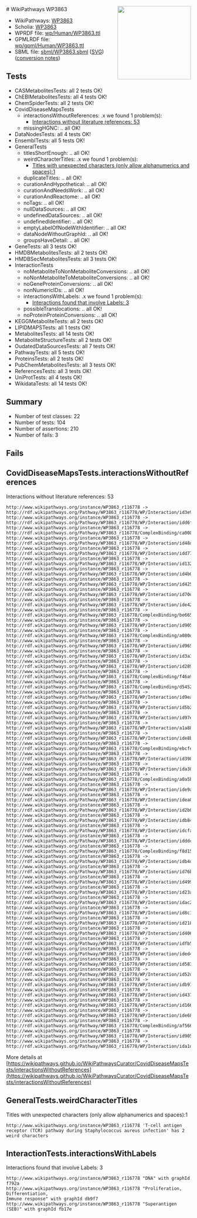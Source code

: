 <img style="float: right; width: 200px" src="../logo.png" />
# WikiPathways WP3863

* WikiPathways: [WP3863](https://identifiers.org/wikipathways:WP3863)
* Scholia: [WP3863](https://scholia.toolforge.org/wikipathways/WP3863)
* WPRDF file: [wp/Human/WP3863.ttl](../wp/Human/WP3863.ttl)
* GPMLRDF file: [wp/gpml/Human/WP3863.ttl](../wp/gpml/Human/WP3863.ttl)
* SBML file: [sbml/WP3863.sbml](../sbml/WP3863.sbml) ([SVG](../sbml/WP3863.svg)) ([conversion notes](../sbml/WP3863.txt))

## Tests
* CASMetabolitesTests: all 2 tests OK!
* ChEBIMetabolitesTests: all 4 tests OK!
* ChemSpiderTests: all 2 tests OK!
* CovidDiseaseMapsTests
    * interactionsWithoutReferences: .x we found 1 problem(s):
        * [Interactions without literature references: 53](#9701cd60)
    * missingHGNC: .. all OK!
* DataNodesTests: all 4 tests OK!
* EnsemblTests: all 5 tests OK!
* GeneralTests
    * titlesShortEnough: .. all OK!
    * weirdCharacterTitles: .x we found 1 problem(s):
        * [Titles with unexpected characters (only allow alphanumerics and spaces):1](#fda87b3f)
    * duplicateTitles: .. all OK!
    * curationAndHypothetical: .. all OK!
    * curationAndNeedsWork: .. all OK!
    * curationAndReactome: .. all OK!
    * noTags: .. all OK!
    * nullDataSources: .. all OK!
    * undefinedDataSources: .. all OK!
    * undefinedIdentifier: .. all OK!
    * emptyLabelOfNodeWithIdentifier: .. all OK!
    * dataNodeWithoutGraphId: .. all OK!
    * groupsHaveDetail: .. all OK!
* GeneTests: all 3 tests OK!
* HMDBMetabolitesTests: all 2 tests OK!
* HMDBSecMetabolitesTests: all 3 tests OK!
* InteractionTests
    * noMetaboliteToNonMetaboliteConversions: .. all OK!
    * noNonMetaboliteToMetaboliteConversions: .. all OK!
    * noGeneProteinConversions: .. all OK!
    * nonNumericIDs: .. all OK!
    * interactionsWithLabels: .x we found 1 problem(s):
        * [Interactions found that involve Labels: 3](#630d267a)
    * possibleTranslocations: .. all OK!
    * noProteinProteinConversions: .. all OK!
* KEGGMetaboliteTests: all 2 tests OK!
* LIPIDMAPSTests: all 1 tests OK!
* MetabolitesTests: all 14 tests OK!
* MetaboliteStructureTests: all 2 tests OK!
* OudatedDataSourcesTests: all 7 tests OK!
* PathwayTests: all 5 tests OK!
* ProteinsTests: all 2 tests OK!
* PubChemMetabolitesTests: all 3 tests OK!
* ReferencesTests: all 3 tests OK!
* UniProtTests: all 4 tests OK!
* WikidataTests: all 14 tests OK!


## Summary

* Number of test classes: 22
* Number of tests: 104
* Number of assertions: 210
* Number of fails: 3

## Fails

<a name="9701cd60" />

## CovidDiseaseMapsTests.interactionsWithoutReferences

Interactions without literature references: 53
```
http://www.wikipathways.org/instance/WP3863_r116778 -> http://rdf.wikipathways.org/Pathway/WP3863_r116778/WP/Interaction/id3e98edca
http://www.wikipathways.org/instance/WP3863_r116778 -> http://rdf.wikipathways.org/Pathway/WP3863_r116778/WP/Interaction/idd6f209e8
http://www.wikipathways.org/instance/WP3863_r116778 -> http://rdf.wikipathways.org/Pathway/WP3863_r116778/ComplexBinding/ca008
http://www.wikipathways.org/instance/WP3863_r116778 -> http://rdf.wikipathways.org/Pathway/WP3863_r116778/WP/Interaction/id48d11fb8
http://www.wikipathways.org/instance/WP3863_r116778 -> http://rdf.wikipathways.org/Pathway/WP3863_r116778/WP/Interaction/idd772a37
http://www.wikipathways.org/instance/WP3863_r116778 -> http://rdf.wikipathways.org/Pathway/WP3863_r116778/WP/Interaction/id132e086f
http://www.wikipathways.org/instance/WP3863_r116778 -> http://rdf.wikipathways.org/Pathway/WP3863_r116778/WP/Interaction/id4b002e7a
http://www.wikipathways.org/instance/WP3863_r116778 -> http://rdf.wikipathways.org/Pathway/WP3863_r116778/WP/Interaction/id425744db
http://www.wikipathways.org/instance/WP3863_r116778 -> http://rdf.wikipathways.org/Pathway/WP3863_r116778/WP/Interaction/id70dc5693
http://www.wikipathways.org/instance/WP3863_r116778 -> http://rdf.wikipathways.org/Pathway/WP3863_r116778/WP/Interaction/ide42cbc07
http://www.wikipathways.org/instance/WP3863_r116778 -> http://rdf.wikipathways.org/Pathway/WP3863_r116778/ComplexBinding/be665
http://www.wikipathways.org/instance/WP3863_r116778 -> http://rdf.wikipathways.org/Pathway/WP3863_r116778/WP/Interaction/id9059519f
http://www.wikipathways.org/instance/WP3863_r116778 -> http://rdf.wikipathways.org/Pathway/WP3863_r116778/ComplexBinding/a080d
http://www.wikipathways.org/instance/WP3863_r116778 -> http://rdf.wikipathways.org/Pathway/WP3863_r116778/WP/Interaction/id965d13dd
http://www.wikipathways.org/instance/WP3863_r116778 -> http://rdf.wikipathways.org/Pathway/WP3863_r116778/WP/Interaction/id3a3b10d6
http://www.wikipathways.org/instance/WP3863_r116778 -> http://rdf.wikipathways.org/Pathway/WP3863_r116778/WP/Interaction/id289ae641
http://www.wikipathways.org/instance/WP3863_r116778 -> http://rdf.wikipathways.org/Pathway/WP3863_r116778/ComplexBinding/f46a9
http://www.wikipathways.org/instance/WP3863_r116778 -> http://rdf.wikipathways.org/Pathway/WP3863_r116778/ComplexBinding/d5452
http://www.wikipathways.org/instance/WP3863_r116778 -> http://rdf.wikipathways.org/Pathway/WP3863_r116778/WP/Interaction/id9ead4ea8
http://www.wikipathways.org/instance/WP3863_r116778 -> http://rdf.wikipathways.org/Pathway/WP3863_r116778/WP/Interaction/id5b2dd038
http://www.wikipathways.org/instance/WP3863_r116778 -> http://rdf.wikipathways.org/Pathway/WP3863_r116778/WP/Interaction/id97efbd53
http://www.wikipathways.org/instance/WP3863_r116778 -> http://rdf.wikipathways.org/Pathway/WP3863_r116778/WP/Interaction/a1a88
http://www.wikipathways.org/instance/WP3863_r116778 -> http://rdf.wikipathways.org/Pathway/WP3863_r116778/WP/Interaction/ide8b636e8
http://www.wikipathways.org/instance/WP3863_r116778 -> http://rdf.wikipathways.org/Pathway/WP3863_r116778/ComplexBinding/ebcfe
http://www.wikipathways.org/instance/WP3863_r116778 -> http://rdf.wikipathways.org/Pathway/WP3863_r116778/WP/Interaction/id39801926
http://www.wikipathways.org/instance/WP3863_r116778 -> http://rdf.wikipathways.org/Pathway/WP3863_r116778/WP/Interaction/ida389b32d
http://www.wikipathways.org/instance/WP3863_r116778 -> http://rdf.wikipathways.org/Pathway/WP3863_r116778/ComplexBinding/a0a5b
http://www.wikipathways.org/instance/WP3863_r116778 -> http://rdf.wikipathways.org/Pathway/WP3863_r116778/WP/Interaction/ide9aa90bc
http://www.wikipathways.org/instance/WP3863_r116778 -> http://rdf.wikipathways.org/Pathway/WP3863_r116778/WP/Interaction/idea03542a
http://www.wikipathways.org/instance/WP3863_r116778 -> http://rdf.wikipathways.org/Pathway/WP3863_r116778/WP/Interaction/id2b01ba37
http://www.wikipathways.org/instance/WP3863_r116778 -> http://rdf.wikipathways.org/Pathway/WP3863_r116778/WP/Interaction/idb84cb7e4
http://www.wikipathways.org/instance/WP3863_r116778 -> http://rdf.wikipathways.org/Pathway/WP3863_r116778/WP/Interaction/idcfa50bc7
http://www.wikipathways.org/instance/WP3863_r116778 -> http://rdf.wikipathways.org/Pathway/WP3863_r116778/WP/Interaction/idddc5bf
http://www.wikipathways.org/instance/WP3863_r116778 -> http://rdf.wikipathways.org/Pathway/WP3863_r116778/ComplexBinding/f8d15
http://www.wikipathways.org/instance/WP3863_r116778 -> http://rdf.wikipathways.org/Pathway/WP3863_r116778/WP/Interaction/idb4d1fb76
http://www.wikipathways.org/instance/WP3863_r116778 -> http://rdf.wikipathways.org/Pathway/WP3863_r116778/WP/Interaction/id76b05249
http://www.wikipathways.org/instance/WP3863_r116778 -> http://rdf.wikipathways.org/Pathway/WP3863_r116778/WP/Interaction/id4991d5d6
http://www.wikipathways.org/instance/WP3863_r116778 -> http://rdf.wikipathways.org/Pathway/WP3863_r116778/WP/Interaction/id23a97f3b
http://www.wikipathways.org/instance/WP3863_r116778 -> http://rdf.wikipathways.org/Pathway/WP3863_r116778/WP/Interaction/idac2d2de3
http://www.wikipathways.org/instance/WP3863_r116778 -> http://rdf.wikipathways.org/Pathway/WP3863_r116778/WP/Interaction/id8c11e94b
http://www.wikipathways.org/instance/WP3863_r116778 -> http://rdf.wikipathways.org/Pathway/WP3863_r116778/WP/Interaction/id218ee4c
http://www.wikipathways.org/instance/WP3863_r116778 -> http://rdf.wikipathways.org/Pathway/WP3863_r116778/WP/Interaction/id4064a50a
http://www.wikipathways.org/instance/WP3863_r116778 -> http://rdf.wikipathways.org/Pathway/WP3863_r116778/WP/Interaction/idfb5fd6ab
http://www.wikipathways.org/instance/WP3863_r116778 -> http://rdf.wikipathways.org/Pathway/WP3863_r116778/WP/Interaction/ided481b2d
http://www.wikipathways.org/instance/WP3863_r116778 -> http://rdf.wikipathways.org/Pathway/WP3863_r116778/WP/Interaction/id583694b0
http://www.wikipathways.org/instance/WP3863_r116778 -> http://rdf.wikipathways.org/Pathway/WP3863_r116778/WP/Interaction/id52d9fdd6
http://www.wikipathways.org/instance/WP3863_r116778 -> http://rdf.wikipathways.org/Pathway/WP3863_r116778/WP/Interaction/idb9750387
http://www.wikipathways.org/instance/WP3863_r116778 -> http://rdf.wikipathways.org/Pathway/WP3863_r116778/WP/Interaction/id437aa1d4
http://www.wikipathways.org/instance/WP3863_r116778 -> http://rdf.wikipathways.org/Pathway/WP3863_r116778/WP/Interaction/id166651a0
http://www.wikipathways.org/instance/WP3863_r116778 -> http://rdf.wikipathways.org/Pathway/WP3863_r116778/WP/Interaction/ide68af9fa
http://www.wikipathways.org/instance/WP3863_r116778 -> http://rdf.wikipathways.org/Pathway/WP3863_r116778/ComplexBinding/af566
http://www.wikipathways.org/instance/WP3863_r116778 -> http://rdf.wikipathways.org/Pathway/WP3863_r116778/WP/Interaction/id90524e4c
http://www.wikipathways.org/instance/WP3863_r116778 -> http://rdf.wikipathways.org/Pathway/WP3863_r116778/WP/Interaction/ida1d5f9b2
```

More details at [https://wikipathways.github.io/WikiPathwaysCurator/CovidDiseaseMapsTests/interactionsWithoutReferences](https://wikipathways.github.io/WikiPathwaysCurator/CovidDiseaseMapsTests/interactionsWithoutReferences)

<a name="fda87b3f" />

## GeneralTests.weirdCharacterTitles

Titles with unexpected characters (only allow alphanumerics and spaces):1
```
http://www.wikipathways.org/instance/WP3863_r116778 'T-cell antigen receptor (TCR) pathway during Staphylococcus aureus infection' has 2 weird characters
```

<a name="630d267a" />

## InteractionTests.interactionsWithLabels

Interactions found that involve Labels: 3
```
http://www.wikipathways.org/instance/WP3863_r116778 "DNA" with graphId f792a
http://www.wikipathways.org/instance/WP3863_r116778 "Proliferation, Differentiation, 
Immune response" with graphId db9f7
http://www.wikipathways.org/instance/WP3863_r116778 "Superantigen (SEB)" with graphId fb17e
```

